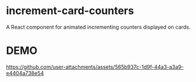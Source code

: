 # increment-card-counters
A React component for animated incrementing counters displayed on cards.

# DEMO
https://github.com/user-attachments/assets/565b937c-1d9f-44a3-a3a9-e4404a738e54

